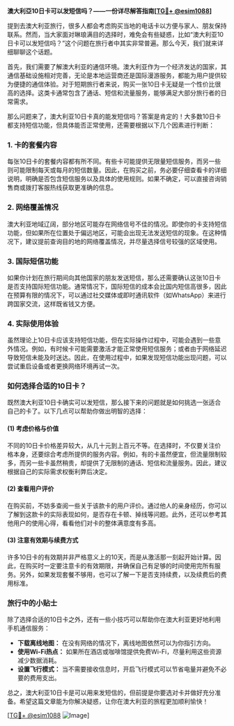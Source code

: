 **澳大利亞10日卡可以发短信吗？——一份详尽解答指南[[TG💪+ @esim1088](https://t.me/s/esim1088)]**

提到去澳大利亚旅行，很多人都会考虑购买当地的电话卡以方便与家人、朋友保持联系。然而，当大家面对琳琅满目的选择时，难免会有些疑惑，比如“澳大利亚10日卡可以发短信吗？”这个问题在旅行者中其实非常普遍。那么今天，我们就来详细聊聊这个话题。

首先，我们需要了解澳大利亚的通信环境。澳大利亚作为一个经济发达的国家，其通信基础设施相对完善，无论是本地运营商还是国际漫游服务，都能为用户提供较为便捷的通信体验。对于短期旅行者来说，购买一张10日卡无疑是一个性价比很高的选择。这类卡通常包含了通话、短信和流量服务，能够满足大部分旅行者的日常需求。

那么问题来了，澳大利亚10日卡真的能发短信吗？答案是肯定的！大多数10日卡都支持短信功能，但具体能否正常使用，还需要根据以下几个因素进行判断：

### **1. 卡的套餐内容**
每张10日卡的套餐内容都有所不同。有些卡可能提供无限量短信服务，而另一些则可能限制每天或每月的短信数量。因此，在购买之前，务必要仔细查看卡的详细说明，明确是否包含短信服务以及具体的使用规则。如果不确定，可以直接咨询销售商或拨打客服热线获取更准确的信息。

### **2. 网络覆盖情况**
澳大利亚地域辽阔，部分地区可能存在网络信号不佳的情况。即使你的卡支持短信功能，但如果所在位置处于偏远地区，可能会出现无法发送短信的现象。在这种情况下，建议提前查询目的地的网络覆盖情况，并尽量选择信号较强的区域使用。

### **3. 国际短信功能**
如果你计划在旅行期间向其他国家的朋友发送短信，那么还需要确认这张10日卡是否支持国际短信功能。通常情况下，国际短信的成本会比国内短信高很多，因此在预算有限的情况下，可以通过社交媒体或即时通讯软件（如WhatsApp）来进行跨国家交流，这样既省钱又方便。

### **4. 实际使用体验**
虽然理论上10日卡应该支持短信功能，但在实际操作过程中，可能会遇到一些意外情况。例如，有时候卡可能需要激活才能正常使用短信服务；或者由于网络延迟导致短信未能及时送达。因此，在使用过程中，如果发现短信功能出现问题，可以尝试重启设备或者更换网络环境再试一次。

### **如何选择合适的10日卡？**

既然澳大利亚10日卡确实可以发短信，那么接下来的问题就是如何挑选一张适合自己的卡了。以下几点可以帮助你做出明智的选择：

#### **(1) 考虑价格与价值**
不同的10日卡价格差异较大，从几十元到上百元不等。在选择时，不仅要关注价格本身，还要综合考虑所提供的服务内容。例如，有的卡虽然便宜，但流量限制较多，而另一些卡虽然稍贵，却提供了无限制的通话、短信和流量服务。因此，建议根据自己的实际需求权衡利弊后决定。

#### **(2) 查看用户评价**
在购买前，不妨多查阅一些关于该款卡的用户评价。通过他人的亲身经历，你可以了解到这款卡的实际表现如何，是否存在卡顿、掉线等问题。此外，还可以参考其他用户的使用心得，看看他们对卡的整体满意度有多高。

#### **(3) 注意有效期与续费方式**
许多10日卡的有效期并非严格意义上的10天，而是从激活那一刻起开始计算。因此，在购买时一定要注意卡的有效期限，并确保自己有足够的时间使用完所有服务。另外，如果发现套餐不够用，也可以了解一下是否支持续费，以及续费后的费用标准。

### **旅行中的小贴士**

除了选择合适的10日卡之外，还有一些小技巧可以帮助你在澳大利亚更好地利用手机通信服务：

- **下载离线地图：** 在没有网络的情况下，离线地图依然可以为你指引方向。
- **使用Wi-Fi热点：** 如果所在酒店或咖啡馆提供免费Wi-Fi，尽量利用这些资源减少数据消耗。
- **设置飞行模式：** 当不需要接收信息时，开启飞行模式可以节省电量并避免不必要的费用支出。

总之，澳大利亚10日卡是可以用来发短信的，但前提是你要选对卡并做好充分准备。希望这篇文章能为你解决疑惑，让你在澳大利亚的旅程更加顺利愉快！

[[TG💪+ @esim1088](https://t.me/s/esim1088) ![Image](https://i.postimg.cc/4NQfJmqS/Snipaste-2025-05-13-00-14-12.png)]